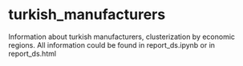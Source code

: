 # turkish_manufacturers
Information about turkish manufacturers, clusterization by economic regions.
All information could be found in report_ds.ipynb or in report_ds.html
